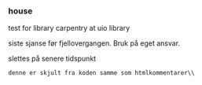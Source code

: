 ### house

test for library carpentry at uio library

siste sjanse før fjellovergangen. Bruk på eget ansvar.

slettes på senere tidspunkt

`denne er skjult fra koden samme som htmlkommentarer\\`

